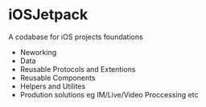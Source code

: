 # iOSJetpack

A codabase for iOS projects foundations

- Neworking
- Data
- Reusable Protocols and Extentions
- Reusable Components
- Helpers and Utilites
- Prodution solutions eg IM/Live/Video Proccessing etc
